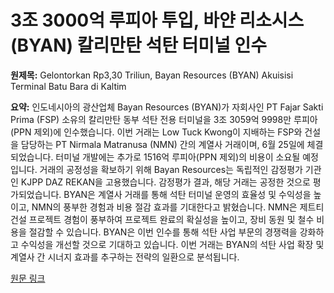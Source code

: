 # 3조 3000억 루피아 투입, 바얀 리소시스(BYAN) 칼리만탄 석탄 터미널 인수

**원제목:** Gelontorkan Rp3,30 Triliun, Bayan Resources (BYAN) Akuisisi Terminal Batu Bara di Kaltim

**요약:** 인도네시아의 광산업체 Bayan Resources (BYAN)가 자회사인 PT Fajar Sakti Prima (FSP) 소유의 칼리만탄 동부 석탄 전용 터미널을 3조 3059억 9998만 루피아(PPN 제외)에 인수했습니다.  이번 거래는 Low Tuck Kwong이 지배하는 FSP와 건설을 담당하는 PT Nirmala Matranusa (NMN) 간의 계열사 거래이며, 6월 25일에 체결되었습니다.  터미널 개발에는 추가로 1516억 루피아(PPN 제외)의 비용이 소요될 예정입니다.  거래의 공정성을 확보하기 위해 Bayan Resources는 독립적인 감정평가 기관인 KJPP DAZ REKAN을 고용했습니다.  감정평가 결과, 해당 거래는 공정한 것으로 평가되었습니다.  BYAN은 계열사 거래를 통해 석탄 터미널 운영의 효율성 및 수익성을 높이고, NMN의 풍부한 경험과 비용 절감 효과를 기대한다고 밝혔습니다.  NMN은 제트티 건설 프로젝트 경험이 풍부하여 프로젝트 완료의 확실성을 높이고, 장비 동원 및 철수 비용을 절감할 수 있습니다.  BYAN은 이번 인수를 통해 석탄 사업 부문의 경쟁력을 강화하고 수익성을 개선할 것으로 기대하고 있습니다.  이번 거래는 BYAN의 석탄 사업 확장 및 계열사 간 시너지 효과를 추구하는 전략의 일환으로 분석됩니다.

[원문 링크](https://wartaekonomi.co.id/read575586/gelontorkan-rp330-triliun-bayan-resources-byan-akuisisi-terminal-batu-bara-di-kaltim)
